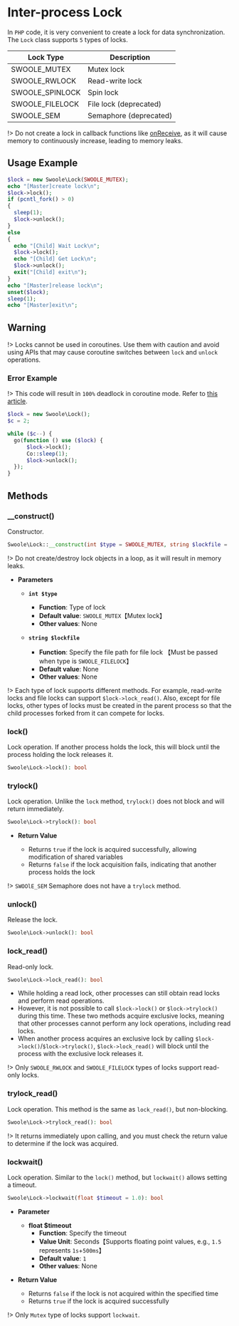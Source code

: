 # Inter-process Lock

In `PHP` code, it is very convenient to create a lock for data synchronization. The `Lock` class supports `5` types of locks.

Lock Type | Description
---|---
SWOOLE_MUTEX | Mutex lock
SWOOLE_RWLOCK | Read-write lock
SWOOLE_SPINLOCK | Spin lock
SWOOLE_FILELOCK | File lock (deprecated)
SWOOLE_SEM | Semaphore (deprecated)

!> Do not create a lock in callback functions like [onReceive](/server/events?id=onreceive), as it will cause memory to continuously increase, leading to memory leaks.

## Usage Example

```php
$lock = new Swoole\Lock(SWOOLE_MUTEX);
echo "[Master]create lock\n";
$lock->lock();
if (pcntl_fork() > 0)
{
  sleep(1);
  $lock->unlock();
} 
else
{
  echo "[Child] Wait Lock\n";
  $lock->lock();
  echo "[Child] Get Lock\n";
  $lock->unlock();
  exit("[Child] exit\n");
}
echo "[Master]release lock\n";
unset($lock);
sleep(1);
echo "[Master]exit\n";
```

## Warning

!> Locks cannot be used in coroutines. Use them with caution and avoid using APIs that may cause coroutine switches between `lock` and `unlock` operations.

### Error Example

!> This code will result in `100%` deadlock in coroutine mode. Refer to [this article](https://course.swoole-cloud.com/article/2).

```php
$lock = new Swoole\Lock();
$c = 2;

while ($c--) {
  go(function () use ($lock) {
      $lock->lock();
      Co::sleep(1);
      $lock->unlock();
  });
}
```

## Methods

### __construct()

Constructor.

```php
Swoole\Lock::__construct(int $type = SWOOLE_MUTEX, string $lockfile = '');
```

!> Do not create/destroy lock objects in a loop, as it will result in memory leaks.

  * **Parameters** 

    * **`int $type`**
      * **Function**: Type of lock
      * **Default value**: `SWOOLE_MUTEX`【Mutex lock】
      * **Other values**: None

    * **`string $lockfile`**
      * **Function**: Specify the file path for file lock 【Must be passed when type is `SWOOLE_FILELOCK`】
      * **Default value**: None
      * **Other values**: None

!> Each type of lock supports different methods. For example, read-write locks and file locks can support `$lock->lock_read()`. Also, except for file locks, other types of locks must be created in the parent process so that the child processes forked from it can compete for locks.

### lock()

Lock operation. If another process holds the lock, this will block until the process holding the lock releases it.

```php
Swoole\Lock->lock(): bool
```

### trylock()

Lock operation. Unlike the `lock` method, `trylock()` does not block and will return immediately.

```php
Swoole\Lock->trylock(): bool
```

  * **Return Value**

    * Returns `true` if the lock is acquired successfully, allowing modification of shared variables
    * Returns `false` if the lock acquisition fails, indicating that another process holds the lock

!> `SWOOlE_SEM` Semaphore does not have a `trylock` method.

### unlock()

Release the lock.

```php
Swoole\Lock->unlock(): bool
```

### lock_read()

Read-only lock.

```php
Swoole\Lock->lock_read(): bool
```

* While holding a read lock, other processes can still obtain read locks and perform read operations.
* However, it is not possible to call `$lock->lock()` or `$lock->trylock()` during this time. These two methods acquire exclusive locks, meaning that other processes cannot perform any lock operations, including read locks.
* When another process acquires an exclusive lock by calling `$lock->lock()`/`$lock->trylock()`, `$lock->lock_read()` will block until the process with the exclusive lock releases it.

!> Only `SWOOLE_RWLOCK` and `SWOOLE_FILELOCK` types of locks support read-only locks.

### trylock_read()

Lock operation. This method is the same as `lock_read()`, but non-blocking.

```php
Swoole\Lock->trylock_read(): bool
```

!> It returns immediately upon calling, and you must check the return value to determine if the lock was acquired.

### lockwait()

Lock operation. Similar to the `lock()` method, but `lockwait()` allows setting a timeout.

```php
Swoole\Lock->lockwait(float $timeout = 1.0): bool
```

  * **Parameter** 

    * **float $timeout**
      * **Function**: Specify the timeout
      * **Value Unit**: Seconds【Supports floating point values, e.g., `1.5` represents `1s`+`500ms`】
      * **Default value**: `1`
      * **Other values**: None

  * **Return Value**

    * Returns `false` if the lock is not acquired within the specified time
    * Returns `true` if the lock is acquired successfully

!> Only `Mutex` type of locks support `lockwait`.
